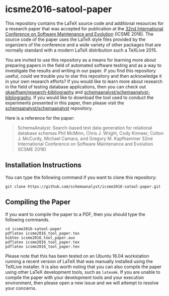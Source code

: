 # icsme2016-satool-paper

This repository contains the LaTeX source code and additional resources for a
research paper that was accepted for publication at the [32nd International
Conference on Software Maintenance and Evolution](http://icsme2016.github.io/)
(ICSME 2016). The source code of the paper uses the LaTeX style files provided
by the organizers of the conference and a wide variety of other packages that are
normally standard with a modern LaTeX distribution such a TeXLive 2015.

You are invited to use this repository as a means for learning more about
preparing papers in the field of automated software testing and as a way to
investigate the results and writing in our paper. If you find this repository
useful, could we trouble you to star this repository and then acknowledge it in
your own research efforts? If you would like to learn more about research in
the field of testing database applications, then you can check out
[gkapfham/research-bibliography](https://github.com/gkapfham/research-bibliography)
and
[schemaanalyst/schemaanalyst-bibliography](https://github.com/schemaanalyst/schemaanalyst-bibliography).
If you would like to download the tool used to conduct the experiments
presented in this paper, then please visit the
[schemaanalyst/schemaanalyst](https://github.com/schemaanalyst/schemaanalyst)
repository.

Here is a reference for the paper:

> SchemaAnalyst: Search-based test data generation for relational database schemas
> Phil McMinn, Chris J. Wright, Cody Kinneer, Colton J. McCurdy, Michael Camara, and Gregory M. Kapfhammer
> 32nd International Conference on Software Maintenance and Evolution (ICSME 2016)

## Installation Instructions

You can type the following command if you want to clone this repository:

```shell
git clone https://github.com/schemaanalyst/icsme2016-satool-paper.git
```

## Compiling the Paper

If you want to compile the paper to a PDF, then you should type the following commands.

```shell
cd icsme2016-satool-paper
pdflatex icsme2016_tool_paper.tex
bibtex icsme2016_tool_paper.aux
pdflatex icsme2016_tool_paper.tex
pdflatex icsme2016_tool_paper.tex
```

Please note that this has been tested on an Ubuntu 16.04 workstation running a
recent version of LaTeX that was manually installed using the TeXLive
installer. It is also worth noting that you can also compile the paper using
other LaTeX development tools, such as `latexmk`. If you are unable to compile
the paper with your development tools and your execution environment, then
please open a new issue and we will attempt to resolve your concerns.
